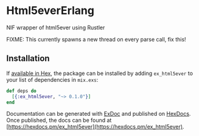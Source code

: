 # Html5everErlang

NIF wrapper of html5ever using Rustler

FIXME: This currently spawns a new thread on every parse call, fix this!

## Installation

If [available in Hex](https://hex.pm/docs/publish), the package can be installed
by adding `ex_html5ever` to your list of dependencies in `mix.exs`:

```elixir
def deps do
  [{:ex_html5ever, "~> 0.1.0"}]
end
```

Documentation can be generated with [ExDoc](https://github.com/elixir-lang/ex_doc)
and published on [HexDocs](https://hexdocs.pm). Once published, the docs can
be found at [https://hexdocs.pm/ex_html5ever](https://hexdocs.pm/ex_html5ever).

